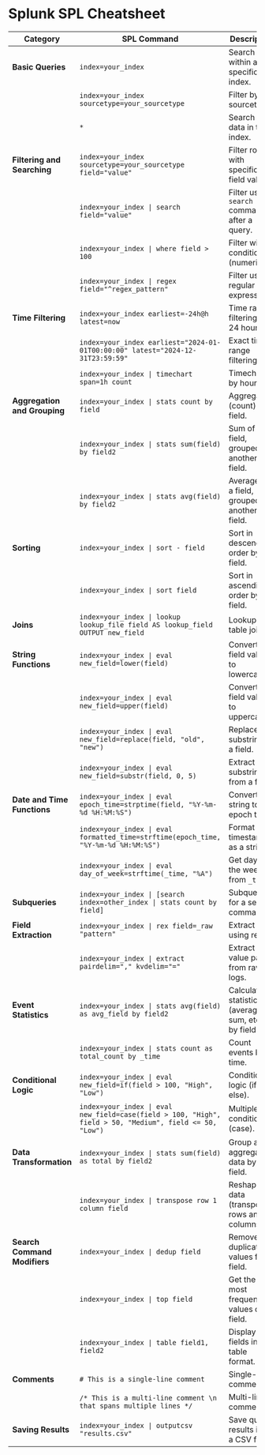 # Splunk SPL Cheatsheet

| **Category**               | **SPL Command**                                                                                                                                              | **Description**                                                             |
|----------------------------|-------------------------------------------------------------------------------------------------------------------------------------------------------------|-----------------------------------------------------------------------------|
| **Basic Queries**           | `index=your_index`                                                                                                                                          | Search within a specific index.                                             |
|                            | `index=your_index sourcetype=your_sourcetype`                                                                                                                | Filter by sourcetype.                                                      |
|                            | `*`                                                                                                                                                         | Search all data in the index.                                              |
| **Filtering and Searching** | `index=your_index sourcetype=your_sourcetype field="value"`                                                                                               | Filter rows with specific field values.                                     |
|                            | `index=your_index \| search field="value"`                                                                                                                   | Filter using `search` command after a query.                                |
|                            | `index=your_index \| where field > 100`                                                                                                                     | Filter with a condition (numeric).                                          |
|                            | `index=your_index \| regex field="^regex_pattern"`                                                                                                           | Filter using regular expressions.                                           |
| **Time Filtering**          | `index=your_index earliest=-24h@h latest=now`                                                                                                              | Time range filtering (last 24 hours).                                       |
|                            | `index=your_index earliest="2024-01-01T00:00:00" latest="2024-12-31T23:59:59"`                                                                            | Exact time range filtering.                                                 |
|                            | `index=your_index \| timechart span=1h count`                                                                                                                 | Timechart by hour.                                                          |
| **Aggregation and Grouping**| `index=your_index \| stats count by field`                                                                                                                 | Aggregate (count) by field.                                                |
|                            | `index=your_index \| stats sum(field) by field2`                                                                                                           | Sum of a field, grouped by another field.                                   |
|                            | `index=your_index \| stats avg(field) by field2`                                                                                                           | Average of a field, grouped by another field.                               |
| **Sorting**                 | `index=your_index \| sort - field`                                                                                                                         | Sort in descending order by field.                                          |
|                            | `index=your_index \| sort field`                                                                                                                           | Sort in ascending order by field.                                           |
| **Joins**                   | `index=your_index \| lookup lookup_file field AS lookup_field OUTPUT new_field`                                                                                 | Lookup table join.                                                          |
| **String Functions**        | `index=your_index \| eval new_field=lower(field)`                                                                                                          | Convert field value to lowercase.                                           |
|                            | `index=your_index \| eval new_field=upper(field)`                                                                                                          | Convert field value to uppercase.                                           |
|                            | `index=your_index \| eval new_field=replace(field, "old", "new")`                                                                                             | Replace substring in a field.                                              |
|                            | `index=your_index \| eval new_field=substr(field, 0, 5)`                                                                                                    | Extract substring from a field.                                            |
| **Date and Time Functions** | `index=your_index \| eval epoch_time=strptime(field, "%Y-%m-%d %H:%M:%S")`                                                                                    | Convert string to epoch time.                                               |
|                            | `index=your_index \| eval formatted_time=strftime(epoch_time, "%Y-%m-%d %H:%M:%S")`                                                                          | Format timestamp as a string.                                               |
|                            | `index=your_index \| eval day_of_week=strftime(_time, "%A")`                                                                                                 | Get day of the week from `_time`.                                           |
| **Subqueries**              | `index=your_index \| [search index=other_index \| stats count by field]`                                                                                     | Subquery for a search command.                                              |
| **Field Extraction**        | `index=your_index \| rex field=_raw "pattern"`                                                                                                              | Extract field using regex.                                                 |
|                            | `index=your_index \| extract pairdelim="," kvdelim="="`                                                                                                      | Extract key-value pairs from raw logs.                                      |
| **Event Statistics**        | `index=your_index \| stats avg(field) as avg_field by field2`                                                                                              | Calculate statistics (average, sum, etc.) by field.                         |
|                            | `index=your_index \| stats count as total_count by _time`                                                                                                  | Count events by time.                                                      |
| **Conditional Logic**       | `index=your_index \| eval new_field=if(field > 100, "High", "Low")`                                                                                         | Conditional logic (if-else).                                                |
|                            | `index=your_index \| eval new_field=case(field > 100, "High", field > 50, "Medium", field <= 50, "Low")`                                                        | Multiple conditions (case).                                                |
| **Data Transformation**     | `index=your_index \| stats sum(field) as total by field2`                                                                                                  | Group and aggregate data by a field.                                        |
|                            | `index=your_index \| transpose row 1 column field`                                                                                                          | Reshape data (transpose rows and columns).                                  |
| **Search Command Modifiers**| `index=your_index \| dedup field`                                                                                                                         | Remove duplicate values for a field.                                        |
|                            | `index=your_index \| top field`                                                                                                                           | Get the most frequent values of a field.                                    |
|                            | `index=your_index \| table field1, field2`                                                                                                                 | Display fields in a table format.                                           |
| **Comments**                | `# This is a single-line comment`                                                                                                                         | Single-line comment.                                                       |
|                            | `/* This is a multi-line comment \n that spans multiple lines */`                                                                                         | Multi-line comment.                                                        |
| **Saving Results**          | `index=your_index \| outputcsv "results.csv"`                                                                                                              | Save query results into a CSV file.                                         |
